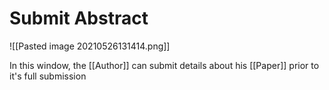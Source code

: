 # Submit Abstract

![[Pasted image 20210526131414.png]]

In this window, the [[Author]] can submit details about his [[Paper]] prior to it's full submission